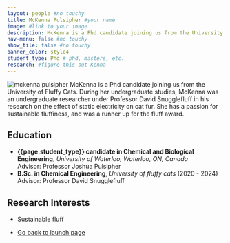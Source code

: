 ```yaml
---
layout: people #no touchy
title: McKenna Pulsipher #your name
image: #link to your image
description: McKenna is a Phd candidate joining us from the University of Fluffy Cats. During her undergraduate studies, McKenna was an undergraduate researcher under Professor David Snugglefluff in his research on the effect of static electricity on cat fur. She has a passion for sustainable fluffiness, and was a runner up for the fluff award. #
nav-menu: false #no touchy
show_tile: false #no touchy
banner_color: style4
student_type: Phd # phd, masters, etc.
research: #figure this out Kenna
---
```


<section id="profile">
	<div class="inner">
        <!-- <header class="major">
			<h2>{{page.title}}</h2>
		</header> -->
		<p><span class="image left"><img src="{% link assets/images/mckenna.jpg%}" alt="mckenna pulsipher" /></span>
        McKenna is a Phd candidate joining us from the University of Fluffy Cats. During her undergraduate studies, McKenna was an undergraduate researcher under Professor David Snugglefluff in his research on the effect of static electricity on cat fur. She has a passion for sustainable fluffiness, and was a runner up for the fluff award. 
        </p>
        <!-- if you would like to link your CV upload it to the files folder update the link below to your CV and un-comment out the section -->
        <!-- <ul class="actions">
			<li><a href="files/cv.html" class="button icon fa-file">Full CV</a></li>
		</ul> -->
        <h2>Education</h2>
        <ul>
			<li><b> {{page.student_type}} candidate in Chemical and Biological Engineering</b>, <i>University of Waterloo, Waterloo, ON, Canada</i> <br/>Advisor: Professor Joshua Pulsipher</li>
			<li><b>B.Sc. in Chemical Engineering</b>, <i>University of fluffy cats</i> (2020 - 2024)<br/> Advisor: Professor David Snugglefluff</li>
		</ul>
        <h2>Research Interests</h2>
        <ul>
            <li>Sustainable fluff</li>
		</ul>
        <!-- relevant research experience -->
        <!-- <h2>Research Experience</h2>
        <ul>
			<li><b>Intern</b>, <i>Differentiating Technologies, ExxonMobil Research and Engineering, Spring, TX, USA</i> (2020)</li>
            <li><b>Intern</b>, <i>Optimization and Control, Pacific Northwest National Laboratory, Richland, WA, USA</i> (2019)</li>
            <li><b>Undergraduate Research Assistant</b>, <i>Chemical Engineering, Brigham Young University, Provo, UT, USA</i> (2013-2017)</li>
		</ul> -->
        <!-- Publications list -->
        <!-- <h2>Publications</h2>
        <ul>
            <li>*enter publication info*</li>
		</ul> -->
        <!-- presentations/seminars -->
        <!-- <h2>Presentations/Seminars</h2>
        <ul>
            <li>"*title*", <i>*organization you gave it to*</i>, *where* (*year*)</li>
		</ul> -->
	</div>
</section>

<section>
	<div class="inner">
		<ul class="actions">
    		<li><a href="/#launch" class="button icon fa-arrow-left">Go back to launch page</a></li>
		</ul>
	</div>
</section>